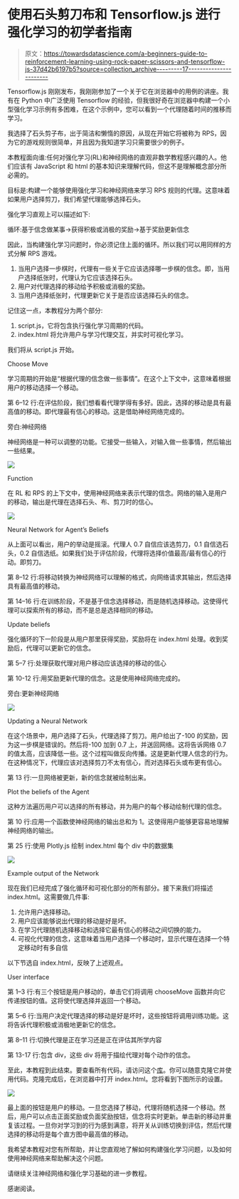 # 使用石头剪刀布和 Tensorflow.js 进行强化学习的初学者指南

> 原文：<https://towardsdatascience.com/a-beginners-guide-to-reinforcement-learning-using-rock-paper-scissors-and-tensorflow-js-37d42b6197b5?source=collection_archive---------17----------------------->

Tensorflow.js 刚刚发布，我刚刚参加了一个关于它在浏览器中的用例的讲座。我有在 Python 中广泛使用 Tensorflow 的经验，但我很好奇在浏览器中构建一个小型强化学习示例有多困难，在这个示例中，您可以看到一个代理随着时间的推移而学习。

我选择了石头剪子布，出于简洁和懒惰的原因，从现在开始它将被称为 RPS，因为它的游戏规则很简单，并且因为我知道学习只需要很少的例子。

本教程面向谁:任何对强化学习(RL)和神经网络的直观非数学教程感兴趣的人。他们应该有 JavaScript 和 html 的基本知识来理解代码，但这不是理解概念部分所必需的。

目标是:构建一个能够使用强化学习和神经网络来学习 RPS 规则的代理。这意味着如果用户选择剪刀，我们希望代理能够选择石头。

强化学习直观上可以描述如下:

循环:基于信念做某事→获得积极或消极的奖励→基于奖励更新信念

因此，当构建强化学习问题时，你必须记住上面的循环。所以我们可以用同样的方式分解 RPS 游戏。

1.  当用户选择一步棋时，代理有一些关于它应该选择哪一步棋的信念。即，当用户选择纸张时，代理认为它应该选择石头。
2.  用户对代理选择的移动给予积极或消极的奖励。
3.  当用户选择纸张时，代理更新它关于是否应该选择石头的信念。

记住这一点，本教程分为两个部分:

1.  script.js，它将包含执行强化学习周期的代码。
2.  index.html 将允许用户与学习代理交互，并实时可视化学习。

我们将从 script.js 开始。

Choose Move

学习周期的开始是“根据代理的信念做一些事情”。在这个上下文中，这意味着根据用户的移动选择一个移动。

第 6–12 行:在评估阶段，我们想看看代理学得有多好。因此，选择的移动是具有最高值的移动。即代理最有信心的移动。这是借助神经网络完成的。

旁白:神经网络

神经网络是一种可以调整的功能。它接受一些输入，对输入做一些事情，然后输出一些结果。

![](img/ae4b03ffe9ba40fd6b67a57d034ffd6e.png)

Function

在 RL 和 RPS 的上下文中，使用神经网络来表示代理的信念。网络的输入是用户的移动，输出是代理在选择石头、布、剪刀时的信心。

![](img/836ab1b58cac1cb49dca4be58994661e.png)

Neural Network for Agent’s Beliefs

从上面可以看出，用户的举动是摇滚。代理人 0.7 自信应该选剪刀，0.1 自信选石头，0.2 自信选纸。如果我们处于评估阶段，代理将选择价值最高/最有信心的行动。即剪刀。

第 8–12 行:将移动转换为神经网络可以理解的格式，向网络请求其输出，然后选择具有最高值的移动。

第 14–16 行:在训练阶段，不是基于信念选择移动，而是随机选择移动。这使得代理可以探索所有的移动，而不是总是选择相同的移动。

Update beliefs

强化循环的下一阶段是从用户那里获得奖励，奖励将在 index.html 处理。收到奖励后，代理可以更新它的信念。

第 5–7 行:处理获取代理对用户移动应该选择的移动的信心

第 10-12 行:用奖励更新代理的信念。这是使用神经网络完成的。

旁白:更新神经网络

![](img/f328f81baaeb6eacb7dcbb6e8f9f8095.png)

Updating a Neural Network

在这个场景中，用户选择了石头，代理选择了剪刀。用户给出了-100 的奖励，因为这一步棋是错误的。然后将-100 加到 0.7 上，并送回网络。这将告诉网络 0.7 的值太高，应该降低一些。这个过程叫做反向传播。这是更新代理人信念的行为。在这种情况下，代理应该对选择剪刀不太有信心，而对选择石头或布更有信心。

第 13 行:一旦网络被更新，新的信念就被绘制出来。

Plot the beliefs of the Agent

这种方法遍历用户可以选择的所有移动，并为用户的每个移动绘制代理的信念。

第 10 行:应用一个函数使神经网络的输出总和为 1。这使得用户能够更容易地理解神经网络的输出。

第 25 行:使用 Plotly.js 绘制 index.html 每个 div 中的数据集

![](img/473a401dba60a0470df5162d2db9d5ea.png)

Example output of the Network

现在我们已经完成了强化循环和可视化部分的所有部分。接下来我们将描述 index.html。这需要做几件事:

1.  允许用户选择移动。
2.  用户应该能够说出代理的移动是好是坏。
3.  在学习代理随机选择移动和选择它最有信心的移动之间切换的能力。
4.  可视化代理的信念，这意味着当用户选择一个移动时，显示代理在选择一个特定移动时有多自信

以下节选自 index.html，反映了上述观点。

User interface

第 1–3 行:有三个按钮是用户移动的，单击它们将调用 chooseMove 函数并向它传递按钮的值。这将使代理选择并返回一个移动。

第 5–6 行:当用户决定代理选择的移动是好是坏时，这些按钮将调用训练功能。这将告诉代理积极或消极地更新它的信念。

第 8–11 行:切换代理是正在学习还是正在评估其所学内容

第 13-17 行:包含 div，这些 div 将用于描绘代理对每个动作的信念。

至此，本教程到此结束。要查看所有代码，请访问这个[库](https://github.com/sachag678/freeCodeCamp)。你可以随意克隆它并使用代码。克隆完成后，在浏览器中打开 index.html。您将看到下图所示的设置。

![](img/364acb7db58af1a37825bc0a6f6c5314.png)

最上面的按钮是用户的移动。一旦您选择了移动，代理将随机选择一个移动。然后，用户可以点击正面奖励或负面奖励按钮，信念将实时更新。单击新的移动并重复该过程。一旦你对学习到的行为感到满意，将开关从训练切换到评估，然后代理选择的移动将是每个直方图中最高值的移动。

我希望本教程对您有所帮助，并让您直观地了解如何构建强化学习问题，以及如何使用神经网络来帮助解决这个问题。

请继续关注神经网络和强化学习基础的进一步教程。

感谢阅读。